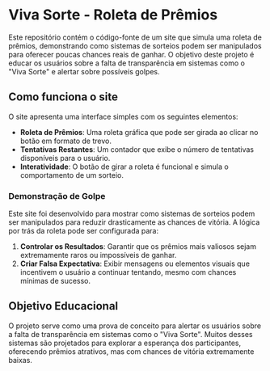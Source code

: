 # Viva Sorte - Roleta de Prêmios

Este repositório contém o código-fonte de um site que simula uma roleta de prêmios, demonstrando como sistemas de sorteios podem ser manipulados para oferecer poucas chances reais de ganhar. O objetivo deste projeto é educar os usuários sobre a falta de transparência em sistemas como o "Viva Sorte" e alertar sobre possíveis golpes.

## Como funciona o site

O site apresenta uma interface simples com os seguintes elementos:

- **Roleta de Prêmios**: Uma roleta gráfica que pode ser girada ao clicar no botão em formato de trevo.
- **Tentativas Restantes**: Um contador que exibe o número de tentativas disponíveis para o usuário.
- **Interatividade**: O botão de girar a roleta é funcional e simula o comportamento de um sorteio.

### Demonstração de Golpe

Este site foi desenvolvido para mostrar como sistemas de sorteios podem ser manipulados para reduzir drasticamente as chances de vitória. A lógica por trás da roleta pode ser configurada para:

1. **Controlar os Resultados**: Garantir que os prêmios mais valiosos sejam extremamente raros ou impossíveis de ganhar.
2. **Criar Falsa Expectativa**: Exibir mensagens ou elementos visuais que incentivem o usuário a continuar tentando, mesmo com chances mínimas de sucesso.

## Objetivo Educacional

O projeto serve como uma prova de conceito para alertar os usuários sobre a falta de transparência em sistemas como o "Viva Sorte". Muitos desses sistemas são projetados para explorar a esperança dos participantes, oferecendo prêmios atrativos, mas com chances de vitória extremamente baixas.

